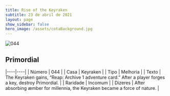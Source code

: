```yaml
---
title: Rise of the Keyraken
subtitle: 23 de abril de 2021
layout: page
show_sidebar: false
hero_image: /assets/cotaBackground.jpg
---
```


![044](https://cards-keyforge.s3.eu-north-1.amazonaws.com/media/en/rotk/044.png)

## Primordial

|----|----|
| Número | 044 |
| Casa | Keyraken |
| Tipo | Melhoria |
| Texto | The Keyraken gains, “Reap: Archive  1 adventure card.” After a player forges a key,  destroy Primordial. |
| Raridade | Incomum |
| Dizeres | After absorbing æmber for millennia, the  Keyraken became a force of nature. |
